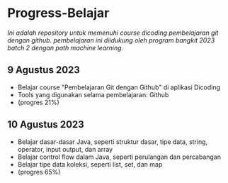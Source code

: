 # Progress-Belajar
*Ini adalah repository untuk memenuhi course dicoding pembelajaran git dengan github. pembelajaran ini diidukung oleh program bangkit 2023 batch 2 dengan path machine learning.*

9 Agustus 2023 
--
- Belajar course "Pembelajaran Git dengan Github" di aplikasi Dicoding 
- Tools yang digunakan selama pembelajaran: Github
- (progres 21%)

10 Agustus 2023
--
- Belajar dasar-dasar Java, seperti struktur dasar, tipe data, string, operator, input output, dan array
- Belajar control flow dalam Java, seperti perulangan dan percabangan
- Belajar tipe data koleksi, seperti list, set, dan map
- (progres 65%)
